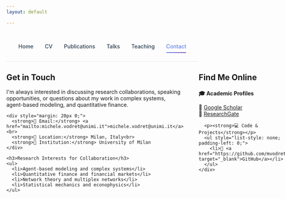 ```yaml
---
layout: default

---
```


<style>
.nav-clean {
  display: flex;
  justify-content: center;
  gap: 30px;
  padding: 25px 0;
  border-bottom: 1px solid rgba(0, 0, 0, 0.1);
  background: transparent;
}

.nav-clean a {
  position: relative;
  font-weight: 500;
  color: #2c3e50;
  text-decoration: none;
  padding: 6px 0;
  transition: color 0.3s ease;
}

.nav-clean a::after {
  content: "";
  position: absolute;
  left: 0;
  bottom: -3px;
  width: 0%;
  height: 2px;
  background: linear-gradient(135deg, #667eea, #764ba2);
  transition: width 0.3s ease;
}

.nav-clean a:hover::after,
.nav-clean a.current::after {
  width: 100%;
}

.nav-clean a.current {
  color: #667eea;
}


</style>

<nav class="nav-clean">
  <a href="/">Home</a>
  <a href="/cv">CV</a>
  <a href="/publications">Publications</a>
  <a href="/talks">Talks</a>
  <a href="/teaching">Teaching</a>
  <a href="/contact" class="current">Contact</a>
</nav>

<div style="display: flex; align-items: flex-start; gap: 40px; margin-bottom: 30px;">
  <div style="flex: 1;">
    <h2>Get in Touch</h2>
    <p>I'm always interested in discussing research collaborations, speaking opportunities, or questions about my work in complex systems, agent-based modeling, and quantitative finance.</p>
    
    <div style="margin: 20px 0;">
      <strong>📧 Email:</strong> <a href="mailto:michele.vodret@unimi.it">michele.vodret@unimi.it</a><br>
      <strong>📍 Location:</strong> Milan, Italy<br>
      <strong>🏢 Institution:</strong> University of Milan
    </div>
    
    <h3>Research Interests for Collaboration</h3>
    <ul>
      <li>Agent-based modeling and complex systems</li>
      <li>Quantitative finance and financial markets</li>
      <li>Network theory and multiplex networks</li>
      <li>Statistical mechanics and econophysics</li>
    </ul>
  </div>
  
  <div style="flex: 1;">
    <h2>Find Me Online</h2>
    <div style="margin: 20px 0;">
      <p><strong>🎓 Academic Profiles</strong></p>
      <ul style="list-style: none; padding-left: 0;">
        <li>📝 <a href="https://scholar.google.com/citations?user=BjqSd7cAAAAJ" target="_blank">Google Scholar</a></li>
        <li>🔬 <a href="https://www.researchgate.net/profile/Michele-Vodret" target="_blank">ResearchGate</a></li>
      </ul>
      
      <p><strong>💻 Code & Projects</strong></p>
      <ul style="list-style: none; padding-left: 0;">
        <li>🐙 <a href="https://github.com/mvodret" target="_blank">GitHub</a></li>
      </ul>
    </div>
  </div>
</div>

---

## Research Collaborations & Opportunities

I'm always open to discussing:

### 🤝 Research Collaborations
- Agent-based modeling in finance and economics
- Complex systems and network theory
- Quantitative finance and market microstructure
- Statistical mechanics applications

### 🎤 Speaking Engagements
- Conference presentations and seminars
- Workshops on quantitative finance
- Complex systems and econophysics talks

---

**Institutional Contact:**  
Michele Vodret  
University of Milan  
Milan, Italy  
Email: [michele.vodret@unimi.it](mailto:michele.vodret@unimi.it)